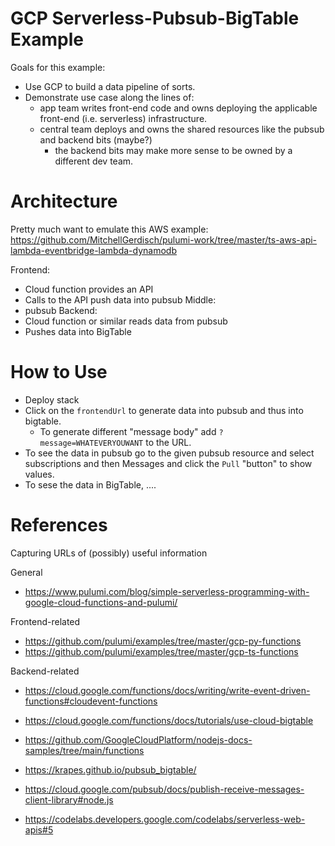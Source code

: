 # GCP Serverless-Pubsub-BigTable Example
Goals for this example:
- Use GCP to build a data pipeline of sorts.
- Demonstrate use case along the lines of:
  - app team writes front-end code and owns deploying the applicable front-end (i.e. serverless) infrastructure.
  - central team deploys and owns the shared resources like the pubsub and backend bits (maybe?)
    - the backend bits may make more sense to be owned by a different dev team.

# Architecture
Pretty much want to emulate this AWS example: 
https://github.com/MitchellGerdisch/pulumi-work/tree/master/ts-aws-api-lambda-eventbridge-lambda-dynamodb

Frontend:
- Cloud function provides an API
- Calls to the API push data into pubsub
Middle:
- pubsub
Backend:
- Cloud function or similar reads data from pubsub
- Pushes data into BigTable


# How to Use
- Deploy stack
- Click on the `frontendUrl` to generate data into pubsub and thus into bigtable.
  - To generate different "message body" add `?message=WHATEVERYOUWANT` to the URL.
- To see the data in pubsub go to the given pubsub resource and select subscriptions and then Messages and click the `Pull` "button" to show values.
- To sese the data in BigTable, ....


# References
Capturing URLs of (possibly) useful information

General
- https://www.pulumi.com/blog/simple-serverless-programming-with-google-cloud-functions-and-pulumi/ 

Frontend-related
- https://github.com/pulumi/examples/tree/master/gcp-py-functions 
- https://github.com/pulumi/examples/tree/master/gcp-ts-functions 


Backend-related
- https://cloud.google.com/functions/docs/writing/write-event-driven-functions#cloudevent-functions 



- https://cloud.google.com/functions/docs/tutorials/use-cloud-bigtable
- https://github.com/GoogleCloudPlatform/nodejs-docs-samples/tree/main/functions
- https://krapes.github.io/pubsub_bigtable/ 
- https://cloud.google.com/pubsub/docs/publish-receive-messages-client-library#node.js

- https://codelabs.developers.google.com/codelabs/serverless-web-apis#5
